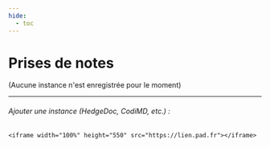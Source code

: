 ```yaml
---
hide:
  - toc
---
```


# Prises de notes

(Aucune instance n'est enregistrée pour le moment)

---

###### Ajouter une instance (HedgeDoc, CodiMD, etc.) :

```<iframe width="100%" height="550" src="https://lien.pad.fr"></iframe>```

<style>
  body {text-align: justify}
  .md-content__button {
    display: none;
  }
</style>